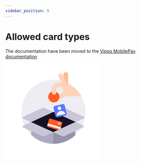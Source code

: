 ```yaml
---
sidebar_position: 9
---
```


# Allowed card types

The documentation have been moved to the [Vipps MobilePay documentation](https://developer.vippsmobilepay.com/docs/APIs/psp-mp-api/mp-psp-api-api/#allowed-card-types)


![docs](/img/icon_checkout.png)
